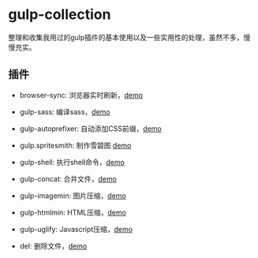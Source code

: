 # gulp-collection

整理和收集我用过的gulp插件的基本使用以及一些实用性的处理，虽然不多，慢慢充实。

## 插件

- browser-sync: 浏览器实时刷新，[demo](https://coding.net/u/chuiliu/p/gulp-collection/git/tree/master/examples/browser-sync-example/gulpfile.js)

- gulp-sass: 编译sass，[demo](https://coding.net/u/chuiliu/p/gulp-collection/git/tree/master/examples/gulp-sass-example/gulpfile.js)

- gulp-autoprefixer: 自动添加CSS前缀，[demo](https://coding.net/u/chuiliu/p/gulp-collection/git/tree/master/examples/gulp-autoprefixer-example/gulpfile.js)

- gulp.spritesmith: 制作雪碧图 [demo](https://coding.net/u/chuiliu/p/gulp-collection/git/tree/master/examples/gulp.spritesmith-example/gulpfile.js)

- gulp-shell: 执行shell命令，[demo](https://coding.net/u/chuiliu/p/gulp-collection/git/tree/master/examples/gulp-shell-example/gulpfile.js)

- gulp-concat: 合并文件，[demo](https://coding.net/u/chuiliu/p/gulp-collection/git/tree/master/examples/gulp-concat-example/gulpfile.js)

- gulp-imagemin: 图片压缩，[demo](https://coding.net/u/chuiliu/p/gulp-collection/git/tree/master/examples/gulp-imagemin-example/gulpfile.js)

- gulp-htmlmin: HTML压缩，[demo](https://coding.net/u/chuiliu/p/gulp-collection/git/tree/master/examples/gulp-htmlmin-example/gulpfile.js)

- gulp-uglify: Javascript压缩，[demo](https://coding.net/u/chuiliu/p/gulp-collection/git/tree/master/examples/gulp-uglify-example/gulpfile.js)

- del: 删除文件，[demo](https://coding.net/u/chuiliu/p/gulp-collection/git/tree/master/examples/del-example/gulpfile.js)
